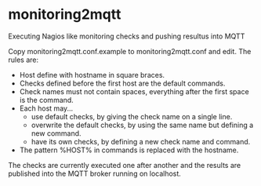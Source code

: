 # monitoring2mqtt
Executing Nagios like monitoring checks and pushing resultus into MQTT

Copy monitoring2mqtt.conf.example to monitoring2mqtt.conf and edit. The rules are:
* Host define with hostname in square braces.
* Checks defined before the first host are the default commands.
* Check names must not contain spaces, everything after the first space is the command.
* Each host may...
  * use default checks, by giving the check name on a single line.
  * overwrite the default checks, by using the same name but defining a new command.
  * have its own checks, by defining a new check name and command.
* The pattern %HOST% in commands is replaced with the hostname.

The checks are currently executed one after another and the results are published into the MQTT broker running on localhost.

